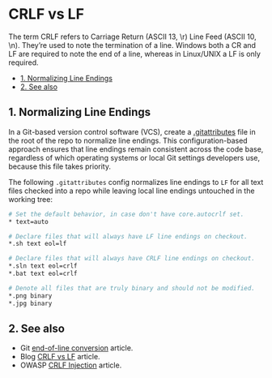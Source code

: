 # CRLF vs LF

The term CRLF refers to Carriage Return (ASCII 13, \r) Line Feed (ASCII 10, \n). They’re used to note the termination of a line. Windows both a CR and LF are required to note the end of a line, whereas in Linux/UNIX a LF is only required.

- [1. Normalizing Line Endings](#1-normalizing-line-endings)
- [2. See also](#2-see-also)

## 1. Normalizing Line Endings

In a Git-based version control software (VCS), create a [.gitattributes](https://git-scm.com/docs/gitattributes) file in the root of the repo to normalize line endings. This configuration-based approach ensures that line endings remain consistent across the code base, regardless of which operating systems or local Git settings developers use, because this file takes priority.

The following `.gitattributes` config normalizes line endings to `LF` for all text files checked into a repo while leaving local line endings untouched in the working tree:

```bash
# Set the default behavior, in case don't have core.autocrlf set.
* text=auto

# Declare files that will always have LF line endings on checkout.
*.sh text eol=lf

# Declare files that will always have CRLF line endings on checkout.
*.sln text eol=crlf
*.bat text eol=crlf

# Denote all files that are truly binary and should not be modified.
*.png binary
*.jpg binary
```

## 2. See also

- Git [end-of-line conversion](http://git-scm.com/docs/gitattributes#_end_of_line_conversion) article.
- Blog [CRLF vs LF](https://www.aleksandrhovhannisyan.com/blog/crlf-vs-lf-normalizing-line-endings-in-git/) article.
- OWASP [CRLF Injection](https://owasp.org/www-community/vulnerabilities/CRLF_Injection) article.
